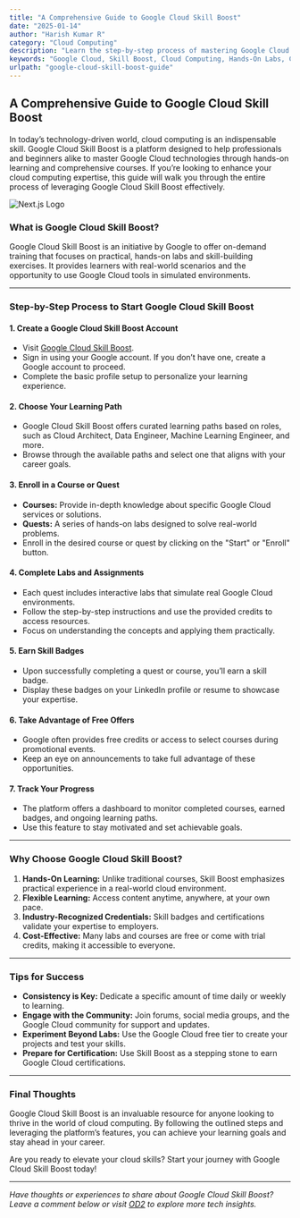 ```yaml
---
title: "A Comprehensive Guide to Google Cloud Skill Boost"
date: "2025-01-14"
author: "Harish Kumar R"
category: "Cloud Computing"
description: "Learn the step-by-step process of mastering Google Cloud technologies with Google Cloud Skill Boost."
keywords: "Google Cloud, Skill Boost, Cloud Computing, Hands-On Labs, Cloud Architect, Data Engineer, Machine Learning, Cloud Certifications, Google Cloud Training, Google Cloud Labs, Google Cloud Quests, Cloud Skills, Google Cloud Free Credits, Cloud Learning, Google Cloud Badges, Career in Cloud Computing, Cloud Training, Cloud Skill Development, Google Certifications, Cloud Platform Skills"
urlpath: "google-cloud-skill-boost-guide"
---
```


## A Comprehensive Guide to Google Cloud Skill Boost

In today’s technology-driven world, cloud computing is an indispensable skill. Google Cloud Skill Boost is a platform designed to help professionals and beginners alike to master Google Cloud technologies through hands-on learning and comprehensive courses. If you’re looking to enhance your cloud computing expertise, this guide will walk you through the entire process of leveraging Google Cloud Skill Boost effectively.

![Next.js Logo](/blog/google-cloud-skill-boost-guide/imagecloud.png)

### What is Google Cloud Skill Boost?

Google Cloud Skill Boost is an initiative by Google to offer on-demand training that focuses on practical, hands-on labs and skill-building exercises. It provides learners with real-world scenarios and the opportunity to use Google Cloud tools in simulated environments.

---

### Step-by-Step Process to Start Google Cloud Skill Boost

#### 1. **Create a Google Cloud Skill Boost Account**
   - Visit [Google Cloud Skill Boost](https://www.cloudskillsboost.google).
   - Sign in using your Google account. If you don’t have one, create a Google account to proceed.
   - Complete the basic profile setup to personalize your learning experience.

#### 2. **Choose Your Learning Path**
   - Google Cloud Skill Boost offers curated learning paths based on roles, such as Cloud Architect, Data Engineer, Machine Learning Engineer, and more.
   - Browse through the available paths and select one that aligns with your career goals.

#### 3. **Enroll in a Course or Quest**
   - **Courses:** Provide in-depth knowledge about specific Google Cloud services or solutions.
   - **Quests:** A series of hands-on labs designed to solve real-world problems.
   - Enroll in the desired course or quest by clicking on the "Start" or "Enroll" button.

#### 4. **Complete Labs and Assignments**
   - Each quest includes interactive labs that simulate real Google Cloud environments.
   - Follow the step-by-step instructions and use the provided credits to access resources.
   - Focus on understanding the concepts and applying them practically.

#### 5. **Earn Skill Badges**
   - Upon successfully completing a quest or course, you’ll earn a skill badge.
   - Display these badges on your LinkedIn profile or resume to showcase your expertise.

#### 6. **Take Advantage of Free Offers**
   - Google often provides free credits or access to select courses during promotional events.
   - Keep an eye on announcements to take full advantage of these opportunities.

#### 7. **Track Your Progress**
   - The platform offers a dashboard to monitor completed courses, earned badges, and ongoing learning paths.
   - Use this feature to stay motivated and set achievable goals.

---

### Why Choose Google Cloud Skill Boost?

1. **Hands-On Learning:** Unlike traditional courses, Skill Boost emphasizes practical experience in a real-world cloud environment.
2. **Flexible Learning:** Access content anytime, anywhere, at your own pace.
3. **Industry-Recognized Credentials:** Skill badges and certifications validate your expertise to employers.
4. **Cost-Effective:** Many labs and courses are free or come with trial credits, making it accessible to everyone.

---

### Tips for Success

- **Consistency is Key:** Dedicate a specific amount of time daily or weekly to learning.
- **Engage with the Community:** Join forums, social media groups, and the Google Cloud community for support and updates.
- **Experiment Beyond Labs:** Use the Google Cloud free tier to create your projects and test your skills.
- **Prepare for Certification:** Use Skill Boost as a stepping stone to earn Google Cloud certifications.

---

### Final Thoughts

Google Cloud Skill Boost is an invaluable resource for anyone looking to thrive in the world of cloud computing. By following the outlined steps and leveraging the platform’s features, you can achieve your learning goals and stay ahead in your career.

Are you ready to elevate your cloud skills? Start your journey with Google Cloud Skill Boost today!

---

*Have thoughts or experiences to share about Google Cloud Skill Boost? Leave a comment below or visit [OD2](https://od2.in) to explore more tech insights.*


